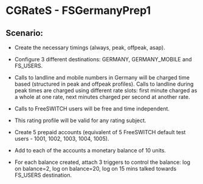 CGRateS - FSGermanyPrep1
==========================

Scenario:
---------

* Create the necessary timings (always, peak, offpeak, asap).
* Configure 3 different destinations: GERMANY, GERMANY_MOBILE and FS_USERS.
* Calls to landline and mobile numbers in Germany will be charged time based (structured in peak and offpeak profiles). Calls to landline during peak times are charged using different rate slots: first minute charged as a whole at one rate, next minutes charged per second at another rate.
* Calls to FreeSWITCH users will be free and time independent.
* This rating profile will be valid for any rating subject.

* Create 5 prepaid accounts (equivalent of 5 FreeSWITCH default test users - 1001, 1002, 1003, 1004, 1005).
* Add to each of the accounts a monetary balance of 10 units.
* For each balance created, attach 3 triggers to control the balance: log on balance=2, log on balance=20, log on 15 mins talked towards FS_USERS destination.
